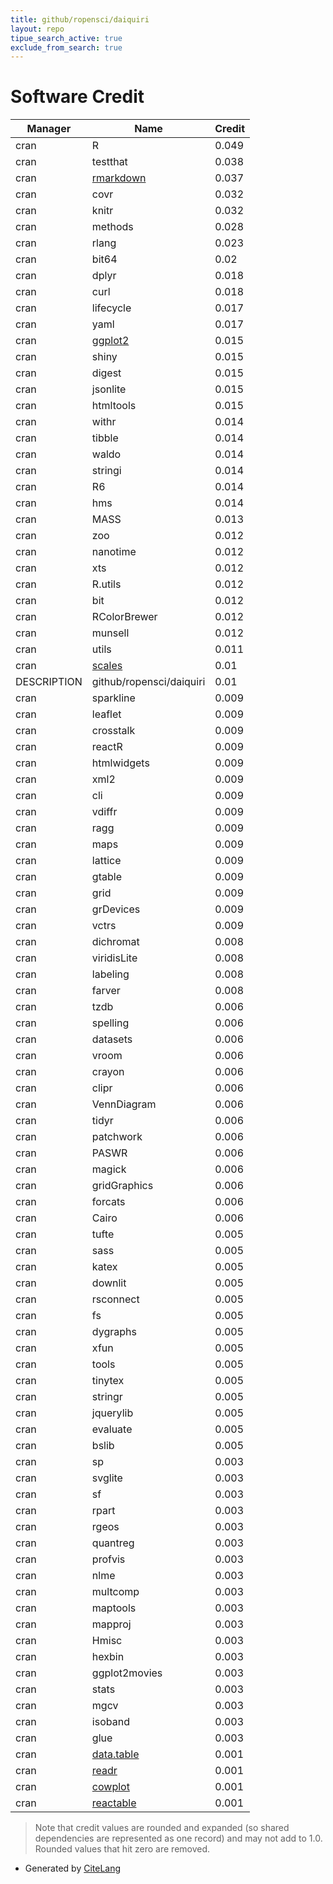 ```yaml
---
title: github/ropensci/daiquiri
layout: repo
tipue_search_active: true
exclude_from_search: true
---
```

# Software Credit

|Manager|Name|Credit|
|-------|----|------|
|cran|R|0.049|
|cran|testthat|0.038|
|cran|[rmarkdown](https://github.com/rstudio/rmarkdown)|0.037|
|cran|covr|0.032|
|cran|knitr|0.032|
|cran|methods|0.028|
|cran|rlang|0.023|
|cran|bit64|0.02|
|cran|dplyr|0.018|
|cran|curl|0.018|
|cran|lifecycle|0.017|
|cran|yaml|0.017|
|cran|[ggplot2](https://ggplot2.tidyverse.org)|0.015|
|cran|shiny|0.015|
|cran|digest|0.015|
|cran|jsonlite|0.015|
|cran|htmltools|0.015|
|cran|withr|0.014|
|cran|tibble|0.014|
|cran|waldo|0.014|
|cran|stringi|0.014|
|cran|R6|0.014|
|cran|hms|0.014|
|cran|MASS|0.013|
|cran|zoo|0.012|
|cran|nanotime|0.012|
|cran|xts|0.012|
|cran|R.utils|0.012|
|cran|bit|0.012|
|cran|RColorBrewer|0.012|
|cran|munsell|0.012|
|cran|utils|0.011|
|cran|[scales](https://scales.r-lib.org)|0.01|
|DESCRIPTION|github/ropensci/daiquiri|0.01|
|cran|sparkline|0.009|
|cran|leaflet|0.009|
|cran|crosstalk|0.009|
|cran|reactR|0.009|
|cran|htmlwidgets|0.009|
|cran|xml2|0.009|
|cran|cli|0.009|
|cran|vdiffr|0.009|
|cran|ragg|0.009|
|cran|maps|0.009|
|cran|lattice|0.009|
|cran|gtable|0.009|
|cran|grid|0.009|
|cran|grDevices|0.009|
|cran|vctrs|0.009|
|cran|dichromat|0.008|
|cran|viridisLite|0.008|
|cran|labeling|0.008|
|cran|farver|0.008|
|cran|tzdb|0.006|
|cran|spelling|0.006|
|cran|datasets|0.006|
|cran|vroom|0.006|
|cran|crayon|0.006|
|cran|clipr|0.006|
|cran|VennDiagram|0.006|
|cran|tidyr|0.006|
|cran|patchwork|0.006|
|cran|PASWR|0.006|
|cran|magick|0.006|
|cran|gridGraphics|0.006|
|cran|forcats|0.006|
|cran|Cairo|0.006|
|cran|tufte|0.005|
|cran|sass|0.005|
|cran|katex|0.005|
|cran|downlit|0.005|
|cran|rsconnect|0.005|
|cran|fs|0.005|
|cran|dygraphs|0.005|
|cran|xfun|0.005|
|cran|tools|0.005|
|cran|tinytex|0.005|
|cran|stringr|0.005|
|cran|jquerylib|0.005|
|cran|evaluate|0.005|
|cran|bslib|0.005|
|cran|sp|0.003|
|cran|svglite|0.003|
|cran|sf|0.003|
|cran|rpart|0.003|
|cran|rgeos|0.003|
|cran|quantreg|0.003|
|cran|profvis|0.003|
|cran|nlme|0.003|
|cran|multcomp|0.003|
|cran|maptools|0.003|
|cran|mapproj|0.003|
|cran|Hmisc|0.003|
|cran|hexbin|0.003|
|cran|ggplot2movies|0.003|
|cran|stats|0.003|
|cran|mgcv|0.003|
|cran|isoband|0.003|
|cran|glue|0.003|
|cran|[data.table](https://r-datatable.com)|0.001|
|cran|[readr](https://readr.tidyverse.org)|0.001|
|cran|[cowplot](https://wilkelab.org/cowplot/)|0.001|
|cran|[reactable](https://glin.github.io/reactable/)|0.001|


> Note that credit values are rounded and expanded (so shared dependencies are represented as one record) and may not add to 1.0. Rounded values that hit zero are removed.


- Generated by [CiteLang](https://github.com/vsoch/citelang)
